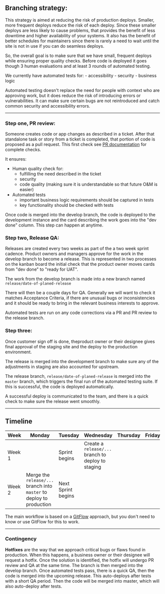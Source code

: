 ## Branching strategy:

This strategy is aimed at reducing the risk of production deploys. Smaller, more frequent deploys reduce the risk of each deploy. Since these smaller deploys are less likely to cause problems, that provides the benefit of less downtime and higher availability of your systems. It also has the benefit of better schedules for maintainers since there is rarely a need to wait until the site is not in use if you can do seamless deploys.

So, the overall goal is to make sure that we have small, frequent deploys while ensuring proper quality checks. Before code is deployed it goes though 3 human evaluations and at least 3 rounds of automated testing.

We currently have automated tests for:
        - accessibility
        - security
        - business logic

Automated testing doesn't replace the need for people with context who are approving work, but it does reduce the risk of introducing errors or vulnerabilities. It can make sure certain bugs are not reintroduced and catch common security and accessibility errors.

----

### Step one, PR review:

Someone creates code or app changes as described in a ticket. After that standalone task or story from a ticket is completed, that portion of code is proposed as a pull request. This first check see [PR documentation](https://github.com/usdoj-crt/crt-portal/blob/master/docs/pull_requests.md) for complete checks.

It ensures:
- Human quality check for:
    - fulfilling the need described in the ticket
    - security
    - code quality (making sure it is understandable so that future O&M is easier)
- Automated tests
    - important business logic requirements should be captured in tests
    - key functionality should be checked with tests

Once code is merged into the develop branch, the code is deployed to the development instance and the card describing the work goes into the "dev done" column. This step can happen at anytime.


### Step two, Release QA:

Releases are created every two weeks as part of the a two week sprint cadence. Product owners and managers approve for the work in the develop branch to become a release. This is represented in two processes on the kanban board the initial check that the product owner moves cards from "dev done" to "ready for UAT".

The work from the develop branch is made into a new branch named `release/date-of-planed-release`

There will then be a couple days for QA. Generally we will want to check it matches Acceptance Criteria, if there are unusual bugs or inconsistencies and it should be ready to bring in the relevant business interests to approve.

Automated tests are run on any code corrections via a PR and PR review to the release branch.


### Step three:

 Once customer sign off is done, theproduct owner or their designee gives final approval of the staging site and the deploy to the production environment.

 The release is merged into the development branch to make sure any of the adjustments in staging are also accounted for upstream.

 The release branch, `release/date-of-planed-release` is merged into the `master` branch, which triggers the final run of the automated testing suite. If this is successful, the code is deployed automatically.

 A successful deploy is communicated to the team, and there is a quick check to make sure the release went smoothly.

----

## Timeline

Week |Monday |Tuesday |Wednesday |Thursday |Friday
--|--|--|--|--|--
Week 1 | |Sprint begins |Create a `release/...` branch to deploy to staging | |
Week 2 |Merge the `release/...` branch into `master` to deploy to production | Next Sprint begins| | |


The main workflow is based on a [GitFlow](https://danielkummer.github.io/git-flow-cheatsheet/) approach, but you don't need to know or use GitFlow for this to work.

----

### Contingency
**Hotfixes** are the way that we approach critical bugs or flaws found in production. When this happens, a business owner or their designee will request a hotfix. Once the solution is identified, the hotfix will undergo PR review and QA at the same time. The branch is then merged into the develop branch. Once automated tests pass, there is a quick QA, then the code is merged into the upcoming release. This auto-deploys after tests with a short QA period. Then the code will be merged into master, which will also auto-deploy after tests.
